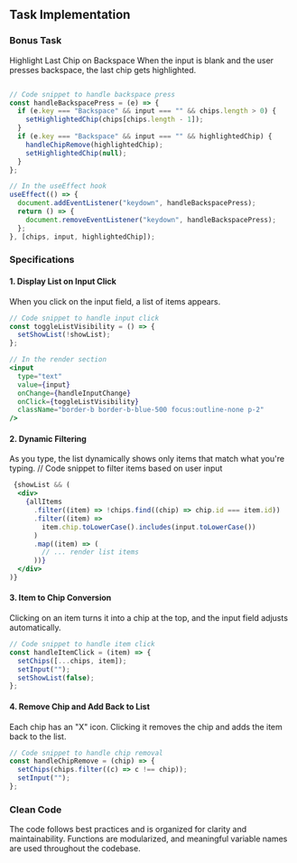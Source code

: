 ## Task Implementation


### Bonus Task

Highlight Last Chip on Backspace
When the input is blank and the user presses backspace, the last chip gets highlighted.

``` jsx

// Code snippet to handle backspace press
const handleBackspacePress = (e) => {
  if (e.key === "Backspace" && input === "" && chips.length > 0) {
    setHighlightedChip(chips[chips.length - 1]);
  }
  if (e.key === "Backspace" && input === "" && highlightedChip) {
    handleChipRemove(highlightedChip);
    setHighlightedChip(null);
  }
};

// In the useEffect hook
useEffect(() => {
  document.addEventListener("keydown", handleBackspacePress);
  return () => {
    document.removeEventListener("keydown", handleBackspacePress);
  };
}, [chips, input, highlightedChip]);


```


### Specifications

#### 1. Display List on Input Click

When you click on the input field, a list of items appears.

```jsx
// Code snippet to handle input click
const toggleListVisibility = () => {
  setShowList(!showList);
};

// In the render section
<input
  type="text"
  value={input}
  onChange={handleInputChange}
  onClick={toggleListVisibility}
  className="border-b border-b-blue-500 focus:outline-none p-2"
/>

```

#### 2. Dynamic Filtering
As you type, the list dynamically shows only items that match what you're typing.
// Code snippet to filter items based on user input
``` jsx
 {showList && (
  <div>
    {allItems
      .filter((item) => !chips.find((chip) => chip.id === item.id))
      .filter((item) =>
        item.chip.toLowerCase().includes(input.toLowerCase())
      )
      .map((item) => (
        // ... render list items
      ))}
  </div>
)}
```
 #### 3. Item to Chip Conversion
Clicking on an item turns it into a chip at the top, and the input field adjusts automatically.

``` jsx
// Code snippet to handle item click
const handleItemClick = (item) => {
  setChips([...chips, item]);
  setInput("");
  setShowList(false);
};
```
#### 4. Remove Chip and Add Back to List
Each chip has an "X" icon. Clicking it removes the chip and adds the item back to the list.

``` jsx
// Code snippet to handle chip removal
const handleChipRemove = (chip) => {
  setChips(chips.filter((c) => c !== chip));
  setInput("");
};
```

### Clean Code
The code follows best practices and is organized for clarity and maintainability. Functions are modularized, and meaningful variable names are used throughout the codebase.





